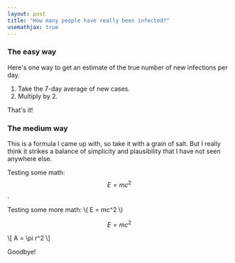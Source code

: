 ```yaml
---
layout: post
title: "How many people have really been infected?"
usemathjax: true
---
```


### The easy way
Here's one way to get an estimate of the true number of new infections per day.

1. Take the 7-day average of new cases.
1. Multiply by 2.

That's it! 

### The medium way
This is a formula I came up with, so take it with a grain of salt. But I really think it strikes a balance of simplicity and plausibility that I have not seen anywhere else.

Testing some math: $$E=mc^2$$.

Testing some more math: \\( E = mc^2 \\)

$$ E = mc^2 $$

\\[
A = \pi r^2
\\]


Goodbye!
